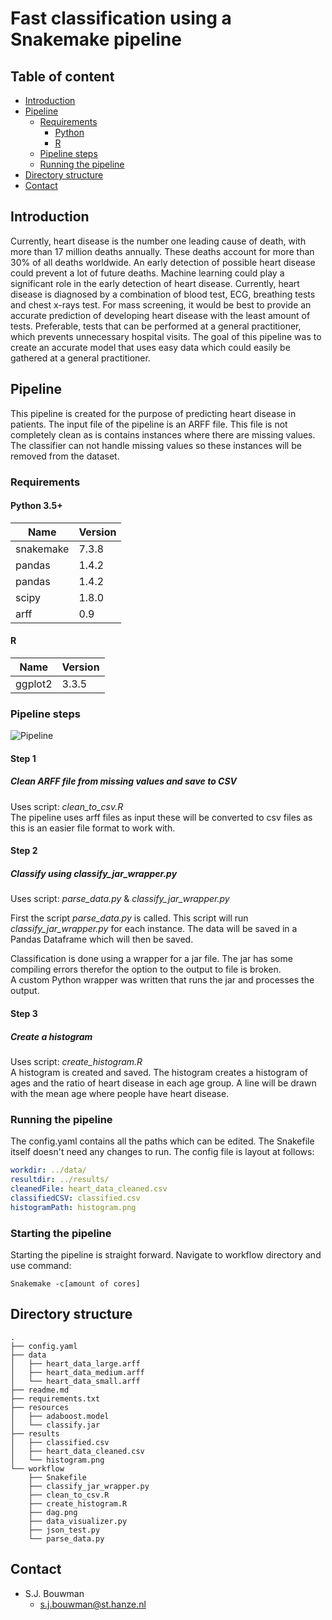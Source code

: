 # Fast classification using a Snakemake pipeline

## Table of content
- [Introduction](#Introduction)
- [Pipeline](#Pipeline)
    * [Requirements](#Requirements)
      * [Python](#Python-3.5+)
      * [R](#R)
    * [Pipeline steps](#Pipeline-steps)
    * [Running the pipeline](#Running-the-pipeline)
- [Directory structure](#Directory-structure)
- [Contact](#contact)

## Introduction
Currently, heart disease is the number one leading cause of death, with more than 17 million 
deaths annually. These deaths account for more than 30% of all deaths worldwide. 
An early detection of possible heart disease could prevent a lot of future deaths. 
Machine learning could play a significant role in the early detection of heart disease. 
Currently, heart disease is diagnosed by a combination of blood test, ECG, breathing tests 
and chest x-rays test. For mass screening, it would be best to provide an accurate prediction 
of developing heart disease with the least amount of tests. Preferable, 
tests that can be performed at a general practitioner, which prevents unnecessary hospital visits. 
The goal of this pipeline was to create an accurate model that uses easy data which could 
easily be gathered at a general practitioner.

## Pipeline 
This pipeline is created for the purpose of predicting heart disease in patients.
The input file of the pipeline is an ARFF file. This file is not completely clean as is contains 
instances where there are missing values. The classifier can not handle missing values so these 
instances will be removed from the dataset.

### Requirements
#### Python 3.5+
| Name      | Version |
|-----------|---------|
| snakemake | 7.3.8   |
| pandas    | 1.4.2   |
| pandas    | 1.4.2   |
| scipy     | 1.8.0   |
| arff      | 0.9     |
  
#### R
| Name    | Version |
|---------|---------|
| ggplot2 | 3.3.5   |


### Pipeline steps

![Pipeline](https://github.com/devalk96/TH11_dataprocessing_eindopracht2/blob/master/dag.png)

#### Step 1
##### Clean *ARFF* file from missing values and save to *CSV*
Uses script: *clean_to_csv.R*  
The pipeline uses arff files as input these will be converted to csv files as 
this is an easier file format to work with.  


#### Step 2
##### Classify using *classify_jar_wrapper.py*
Uses script: *parse_data.py* & *classify_jar_wrapper.py*  

First the script *parse_data.py* is called. This script will run *classify_jar_wrapper.py* 
for each instance. The data will be saved in a Pandas Dataframe which will then be saved.

Classification is done using a wrapper for a jar file. 
The jar has some compiling errors therefor the option to the output to file is broken.  
A custom Python wrapper was written that runs the jar and processes the output.

#### Step 3
##### Create a histogram
Uses script: *create_histogram.R*  
A histogram is created and saved. The histogram creates a histogram of ages and the ratio of 
heart disease in each age group. A line will be drawn with the mean age where people have heart disease.

### Running the pipeline
The config.yaml contains all the paths which can be edited. The Snakefile itself 
doesn't need any changes to run. The config file is layout at follows: 

````yaml
workdir: ../data/ 
resultdir: ../results/
cleanedFile: heart_data_cleaned.csv
classifiedCSV: classified.csv
histogramPath: histogram.png
````

### Starting the pipeline
Starting the pipeline is straight forward.
Navigate to workflow directory and use command: 
```commandline
Snakemake -c[amount of cores]
```

## Directory structure
````text
.
├── config.yaml
├── data
│   ├── heart_data_large.arff
│   ├── heart_data_medium.arff
│   └── heart_data_small.arff
├── readme.md
├── requirements.txt
├── resources
│   ├── adaboost.model
│   └── classify.jar
├── results
│   ├── classified.csv
│   ├── heart_data_cleaned.csv
│   └── histogram.png
└── workflow
    ├── Snakefile
    ├── classify_jar_wrapper.py
    ├── clean_to_csv.R
    ├── create_histogram.R
    ├── dag.png
    ├── data_visualizer.py
    ├── json_test.py
    └── parse_data.py
````

## Contact
* S.J. Bouwman
  * s.j.bouwman@st.hanze.nl
